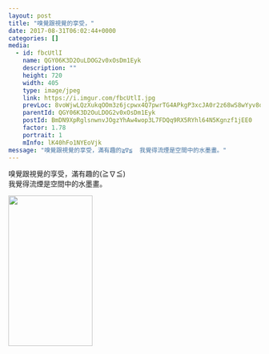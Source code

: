 ```yaml
---
layout: post
title: "嗅覺跟視覺的享受，" 
date: 2017-08-31T06:02:44+0000 
categories: [] 
media:
  - id: fbcUtlI
    name: QGY06K3D2OuLDOG2v0xOsDm1Eyk
    description: ""   
    height: 720
    width: 405
    type: image/jpeg
    link: https://i.imgur.com/fbcUtlI.jpg
    prevLoc: 8voWjwLQzXukqOOm3z6jcpwx4Q7pwrTG4APkgP3xcJA0r2z68wS8wYyv8qY7i8kKroyjGGfVkrA0E77GSOBO6Jv5OyFw3w5v3Xk8CxXn8w4JwqIPRp3AjWy1SGLgXQW1nyfDAQWyXJPVUol5xg6DLzfQEZnY60n2igx39ZlGGBuWnLg6m39lHAqMNjQnjvCz5MVm3nAyU5v66RjrMXugKAoY9ygmipgZGrZXn9s8mvKN9VlETrWWqgDmNKSqxBOPjWGmTVNVkQ
    parentId: QGY06K3D2OuLDOG2v0xOsDm1Eyk
    postId: BmDN9XpRglsnwnvJOgzYhAw4wop3L7FDQq9RX5RYhl64N5Kgnzf1jEE0
    factor: 1.78
    portrait: 1
    mInfo: lK40hFo1NYEoVjk
message: "嗅覺跟視覺的享受，滿有趣的≧∇≦  我覺得流煙是空間中的水墨畫。"
---
```


嗅覺跟視覺的享受，滿有趣的(≧∇≦)  
我覺得流煙是空間中的水墨畫。


[//]: #media:  
<a href="https://i.imgur.com/fbcUtlI.jpg"><img src="https://i.imgur.com/fbcUtlI.jpg" height="300" width="168" /></a> 
 
